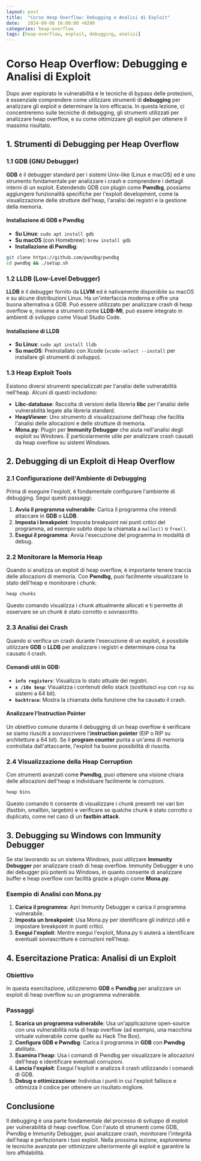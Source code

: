 ```yaml
---
layout: post
title:  "Corso Heap Overflow: Debugging e Analisi di Exploit"
date:   2024-09-08 16:00:00 +0200
categories: heap-overflow
tags: [heap-overflow, exploit, debugging, analisi]
---
```


# Corso Heap Overflow: Debugging e Analisi di Exploit

Dopo aver esplorato le vulnerabilità e le tecniche di bypass delle protezioni, è essenziale comprendere come utilizzare strumenti di **debugging** per analizzare gli exploit e determinare la loro efficacia. In questa lezione, ci concentreremo sulle tecniche di debugging, gli strumenti utilizzati per analizzare heap overflow, e su come ottimizzare gli exploit per ottenere il massimo risultato.

## 1. Strumenti di Debugging per Heap Overflow

### 1.1 GDB (GNU Debugger)

**GDB** è il debugger standard per i sistemi Unix-like (Linux e macOS) ed è uno strumento fondamentale per analizzare i crash e comprendere i dettagli interni di un exploit. Estendendo GDB con plugin come **Pwndbg**, possiamo aggiungere funzionalità specifiche per l'exploit development, come la visualizzazione delle strutture dell'heap, l'analisi dei registri e la gestione della memoria.

#### Installazione di GDB e Pwndbg

- **Su Linux**: `sudo apt install gdb`
- **Su macOS** (con Homebrew): `brew install gdb`
- **Installazione di Pwndbg**:

```bash
git clone https://github.com/pwndbg/pwndbg
cd pwndbg && ./setup.sh
```

### 1.2 LLDB (Low-Level Debugger)

**LLDB** è il debugger fornito da **LLVM** ed è nativamente disponibile su macOS e su alcune distribuzioni Linux. Ha un'interfaccia moderna e offre una buona alternativa a GDB. Può essere utilizzato per analizzare crash di heap overflow e, insieme a strumenti come **LLDB-MI**, può essere integrato in ambienti di sviluppo come Visual Studio Code.

#### Installazione di LLDB

- **Su Linux**: `sudo apt install lldb`
- **Su macOS**: Preinstallato con Xcode (`xcode-select --install` per installare gli strumenti di sviluppo).

### 1.3 Heap Exploit Tools

Esistono diversi strumenti specializzati per l'analisi delle vulnerabilità nell'heap. Alcuni di questi includono:

- **Libc-database**: Raccolta di versioni della libreria **libc** per l'analisi delle vulnerabilità legate alla libreria standard.
- **HeapViewer**: Uno strumento di visualizzazione dell'heap che facilita l'analisi delle allocazioni e delle strutture di memoria.
- **Mona.py**: Plugin per **Immunity Debugger** che aiuta nell'analisi degli exploit su Windows. È particolarmente utile per analizzare crash causati da heap overflow su sistemi Windows.

## 2. Debugging di un Exploit di Heap Overflow

### 2.1 Configurazione dell'Ambiente di Debugging

Prima di eseguire l'exploit, è fondamentale configurare l'ambiente di debugging. Segui questi passaggi:

1. **Avvia il programma vulnerabile**: Carica il programma che intendi attaccare in **GDB** o **LLDB**.
2. **Imposta i breakpoint**: Imposta breakpoint nei punti critici del programma, ad esempio subito dopo la chiamata a `malloc()` o `free()`.
3. **Esegui il programma**: Avvia l'esecuzione del programma in modalità di debug.

### 2.2 Monitorare la Memoria Heap

Quando si analizza un exploit di heap overflow, è importante tenere traccia delle allocazioni di memoria. Con **Pwndbg**, puoi facilmente visualizzare lo stato dell'heap e monitorare i chunk:

```bash
heap chunks
```

Questo comando visualizza i chunk attualmente allocati e ti permette di osservare se un chunk è stato corrotto o sovrascritto.

### 2.3 Analisi dei Crash

Quando si verifica un crash durante l'esecuzione di un exploit, è possibile utilizzare **GDB** o **LLDB** per analizzare i registri e determinare cosa ha causato il crash.

#### Comandi utili in GDB:

- **`info registers`**: Visualizza lo stato attuale dei registri.
- **`x /10x $esp`**: Visualizza i contenuti dello stack (sostituisci `esp` con `rsp` su sistemi a 64 bit).
- **`backtrace`**: Mostra la chiamata della funzione che ha causato il crash.

#### Analizzare l'Instruction Pointer

Un obiettivo comune durante il debugging di un heap overflow è verificare se siamo riusciti a sovrascrivere l'**instruction pointer** (EIP o RIP su architetture a 64 bit). Se il **program counter** punta a un'area di memoria controllata dall'attaccante, l'exploit ha buone possibilità di riuscita.

### 2.4 Visualizzazione della Heap Corruption

Con strumenti avanzati come **Pwndbg**, puoi ottenere una visione chiara delle allocazioni dell'heap e individuare facilmente le corruzioni.

```bash
heap bins
```

Questo comando ti consente di visualizzare i chunk presenti nei vari bin (fastbin, smallbin, largebin) e verificare se qualche chunk è stato corrotto o duplicato, come nel caso di un **fastbin attack**.

## 3. Debugging su Windows con Immunity Debugger

Se stai lavorando su un sistema Windows, puoi utilizzare **Immunity Debugger** per analizzare crash di heap overflow. Immunity Debugger è uno dei debugger più potenti su Windows, in quanto consente di analizzare buffer e heap overflow con facilità grazie a plugin come **Mona.py**.

### Esempio di Analisi con Mona.py

1. **Carica il programma**: Apri Immunity Debugger e carica il programma vulnerabile.
2. **Imposta un breakpoint**: Usa Mona.py per identificare gli indirizzi utili e impostare breakpoint in punti critici.
3. **Esegui l'exploit**: Mentre esegui l'exploit, Mona.py ti aiuterà a identificare eventuali sovrascritture e corruzioni nell'heap.

## 4. Esercitazione Pratica: Analisi di un Exploit

### Obiettivo

In questa esercitazione, utilizzeremo **GDB** e **Pwndbg** per analizzare un exploit di heap overflow su un programma vulnerabile.

### Passaggi

1. **Scarica un programma vulnerabile**: Usa un'applicazione open-source con una vulnerabilità nota di heap overflow (ad esempio, una macchina virtuale vulnerabile come quelle su Hack The Box).
2. **Configura GDB e Pwndbg**: Carica il programma in **GDB** con **Pwndbg** abilitato.
3. **Esamina l'heap**: Usa i comandi di Pwndbg per visualizzare le allocazioni dell'heap e identificare eventuali corruzioni.
4. **Lancia l'exploit**: Esegui l'exploit e analizza il crash utilizzando i comandi di GDB.
5. **Debug e ottimizzazione**: Individua i punti in cui l'exploit fallisce e ottimizza il codice per ottenere un risultato migliore.

## Conclusione

Il debugging è una parte fondamentale del processo di sviluppo di exploit per vulnerabilità di heap overflow. Con l'aiuto di strumenti come GDB, Pwndbg e Immunity Debugger, puoi analizzare crash, monitorare l'integrità dell'heap e perfezionare i tuoi exploit. Nella prossima lezione, esploreremo le tecniche avanzate per ottimizzare ulteriormente gli exploit e garantire la loro affidabilità.
